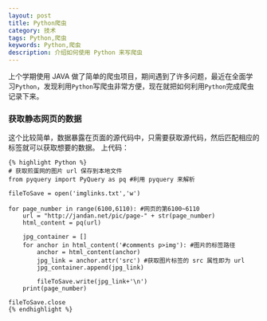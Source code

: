 ```yaml
---
layout: post
title: Python爬虫
category: 技术
tags: Python,爬虫
keywords: Python,爬虫
description: 介绍如何使用 Python 来写爬虫
---
```


上个学期使用 JAVA 做了简单的爬虫项目，期间遇到了许多问题，最近在全面学习`Python`，发现利用`Python`写爬虫非常方便，现在就把如何利用`Python`完成爬虫记录下来。


### 获取静态网页的数据
这个比较简单，数据暴露在页面的源代码中，只需要获取源代码，然后匹配相应的标签就可以获取想要的数据。
上代码：


    {% highlight Python %}
    # 获取煎蛋网的图片 url 保存到本地文件
    from pyquery import PyQuery as pq #利用 pyquery 来解析

    fileToSave = open('imglinks.txt','w')

    for page_number in range(6100,6110): #网页的第6100~6110
        url = "http://jandan.net/pic/page-" + str(page_number)
        html_content = pq(url)

        jpg_container = []
        for anchor in html_content('#comments p>img'): #图片的标签路径
            anchor = html_content(anchor)
            jpg_link = anchor.attr('src') #获取图片标签的 src 属性即为 url
            jpg_container.append(jpg_link)

            fileToSave.write(jpg_link+'\n')
        print(page_number)

    fileToSave.close
    {% endhighlight %}
